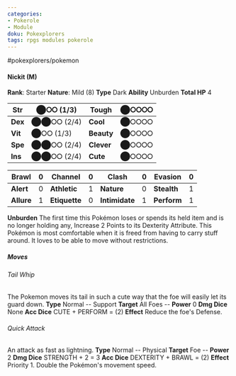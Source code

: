 ```yaml
---
categories:
- Pokerole
- Module
doku: Pokexplorers
tags: rpgs modules pokerole
---
```

#pokexplorers/pokemon

#### Nickit (M)

**Rank**: Starter
**Nature**: Mild (8)
**Type** Dark
**Ability** Unburden
**Total HP** 4

| **Str** | ⬤⭘⭘ (1/3) | **Tough** |  ⬤⭘⭘⭘⭘
|---------|---------------|-----------|--------
| **Dex** | ⬤⬤⭘⭘ (2/4) | **Cool** |  ⬤⭘⭘⭘⭘
| **Vit** | ⬤⭘⭘ (1/3) | **Beauty** |  ⬤⭘⭘⭘⭘
| **Spe** | ⬤⬤⭘⭘ (2/4) | **Clever** |  ⬤⭘⭘⭘⭘
| **Ins** | ⬤⬤⭘⭘ (2/4) | **Cute** |  ⬤⭘⭘⭘⭘

| **Brawl** |  0 | **Channel** | 0 | **Clash** |  0 | **Evasion** | 0
|-----------|----|-------------|---|-----------|----|-------------|---
| **Alert** |  0 | **Athletic** | 1 | **Nature** | 0 | **Stealth** | 1
| **Allure** | 1 | **Etiquette** | 0 | **Intimidate** | 1 | **Perform** | 1

**Unburden** The first time this Pokémon loses or spends its held item and is no longer holding any, Increase 2 Points to its Dexterity Attribute.
This Pokémon is most comfortable when it is freed from having to carry stuff around. It loves to be able to move without restrictions.

##### Moves

###### Tail Whip
The Pokemon moves its tail in such a cute way that the foe will easily let its guard down.
**Type** Normal -- Support
**Target** All Foes -- **Power** 0
**Dmg Dice** None
**Acc Dice** CUTE + PERFORM = (2)
**Effect** Reduce the foe's Defense.

###### Quick Attack
An attack as fast as lightning.
**Type** Normal -- Physical
**Target** Foe -- **Power** 2
**Dmg Dice** STRENGTH + 2 = 3
**Acc Dice** DEXTERITY + BRAWL = (2)
**Effect** Priority 1. Double the Pokémon's movement speed.
